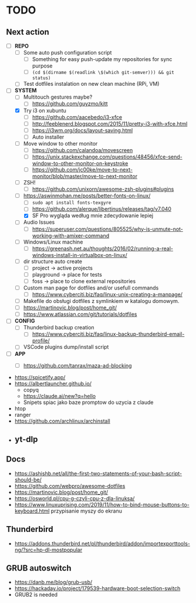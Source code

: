 # TODO

## Next action

- [ ] **REPO**
  - [ ] Some auto push configuration script
    - [ ] Something for easy push-update my repositories for sync purpose
    - [ ] `(cd $(dirname $(readlink \$(which git-semver))) && git status)`
  - [ ] Test dotfiles instalation on new clean machine (RPi, VM)
- [ ] **SYSTEM**
  - [ ] Multitouch gestures maybe?
    - [ ] https://github.com/guyzmo/kitt
  - [x] Try i3 on xubuntu
    - [ ] <https://github.com/aacebedo/i3-xfce>
    - [ ] <http://feeblenerd.blogspot.com/2015/11/pretty-i3-with-xfce.html>
    - [ ] https://i3wm.org/docs/layout-saving.html
    - [ ] Auto installer
  - [ ] Move window to other monitor
    - [ ] https://github.com/calandoa/movescreen
    - [ ] https://unix.stackexchange.com/questions/48456/xfce-send-window-to-other-monitor-on-keystroke
    - [ ] https://github.com/jc00ke/move-to-next-monitor/blob/master/move-to-next-monitor
  - [ ] ZSH!
    - [ ] https://github.com/unixorn/awesome-zsh-plugins#plugins
  - [ ] https://aswinmohan.me/posts/better-fonts-on-linux/
    - [ ] `sudo apt install fonts-texgyre`
    - [ ] https://github.com/alerque/libertinus/releases/tag/v7.040
    - [x] SF Pro wygląda według mnie zdecydowanie lepiej

  - [ ] Audio Issues
    - [ ] https://superuser.com/questions/805525/why-is-unmute-not-working-with-amixer-command
  - [ ] Windows/Linux machine
    - [ ] https://greenash.net.au/thoughts/2016/02/running-a-real-windows-install-in-virtualbox-on-linux/
  - [ ] dir structure auto create
    - [ ] project -> active projects
    - [ ] playground -> place for tests
    - [ ] foss -> place to clone external repositories
  - [ ] Custom man page for dotfiles and/or usefull commands
    - [ ] <https://www.cyberciti.biz/faq/linux-unix-creating-a-manpage/>
  - [ ] Makefile do obsługi dotfiles z symlinkiem w katalogu domowym.
  - [ ] https://martinovic.blog/post/home_git/
  - [ ] https://www.atlassian.com/git/tutorials/dotfiles
- [ ] **CONFIG**
  - [ ] Thunderbird backup creation
    - [ ] https://www.cyberciti.biz/faq/linux-backup-thunderbird-email-profile/
  - [ ] VSCode plugins dump/install script
- [ ] **APP**
  - [ ] https://github.com/tanrax/maza-ad-blocking


- <https://spicetify.app/>
- <https://albertlauncher.github.io/>
  - copyq
  - <https://claude.ai/new?q=hello>
  - Snipets spiac jako baze promptow do uzycia z claude
- htop
- ranger
- <https://github.com/archlinux/archinstall>
- yt-dlp
  -

## Docs

- https://ashishb.net/all/the-first-two-statements-of-your-bash-script-should-be/
- https://github.com/webpro/awesome-dotfiles
- https://martinovic.blog/post/home_git/
- https://osworld.pl/cpu-g-czyli-cpu-z-dla-linuksa/
- <https://www.linuxuprising.com/2019/11/how-to-bind-mouse-buttons-to-keyboard.html> przypisanie myszy do ekranu

## Thunderbird

- <https://addons.thunderbird.net/pl/thunderbird/addon/importexporttools-ng/?src=hp-dl-mostpopular>

## GRUB autoswitch

- <https://danb.me/blog/grub-usb/>
- <https://hackaday.io/project/179539-hardware-boot-selection-switch>
- GRUB2 is needed
